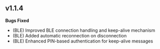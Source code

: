 ## v1.1.4

**Bugs Fixed**

- (BLE) Improved BLE connection handling and keep-alive mechanism
- (BLE) Added automatic reconnection on disconnection
- (BLE) Enhanced PIN-based authentication for keep-alive messages 